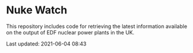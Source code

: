 # Nuke Watch

This repository includes code for retrieving the latest information available on the output of EDF nuclear power plants in the UK.

Last updated: 2021-06-04 08:43